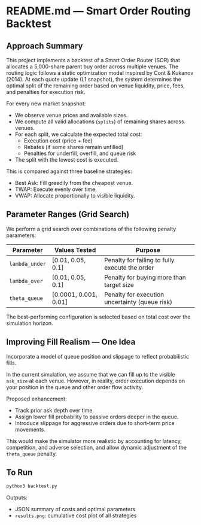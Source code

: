 
# README.md — Smart Order Routing Backtest

## Approach Summary

This project implements a backtest of a Smart Order Router (SOR) that allocates a 5,000-share parent buy order across multiple venues. The routing logic follows a static optimization model inspired by Cont & Kukanov (2014). At each quote update (L1 snapshot), the system determines the optimal split of the remaining order based on venue liquidity, price, fees, and penalties for execution risk.

For every new market snapshot:

- We observe venue prices and available sizes.
- We compute all valid allocations (`splits`) of remaining shares across venues.
- For each split, we calculate the expected total cost:
  - Execution cost (price + fee)
  - Rebates (if some shares remain unfilled)
  - Penalties for underfill, overfill, and queue risk
- The split with the lowest cost is executed.

This is compared against three baseline strategies:

- Best Ask: Fill greedily from the cheapest venue.
- TWAP: Execute evenly over time.
- VWAP: Allocate proportionally to visible liquidity.

## Parameter Ranges (Grid Search)

We perform a grid search over combinations of the following penalty parameters:

| Parameter      | Values Tested         | Purpose                                        |
| -------------- | --------------------- | ---------------------------------------------- |
| `lambda_under` | [0.01, 0.05, 0.1]     | Penalty for failing to fully execute the order |
| `lambda_over`  | [0.01, 0.05, 0.1]     | Penalty for buying more than target size       |
| `theta_queue`  | [0.0001, 0.001, 0.01] | Penalty for execution uncertainty (queue risk) |

The best-performing configuration is selected based on total cost over the simulation horizon.

## Improving Fill Realism — One Idea

Incorporate a model of queue position and slippage to reflect probabilistic fills.

In the current simulation, we assume that we can fill up to the visible `ask_size` at each venue. However, in reality, order execution depends on your position in the queue and other order flow activity.

Proposed enhancement:

- Track prior ask depth over time.
- Assign lower fill probability to passive orders deeper in the queue.
- Introduce slippage for aggressive orders due to short-term price movements.

This would make the simulator more realistic by accounting for latency, competition, and adverse selection, and allow dynamic adjustment of the `theta_queue` penalty.

## To Run

```bash
python3 backtest.py
```

Outputs:

- JSON summary of costs and optimal parameters
- `results.png`: cumulative cost plot of all strategies
